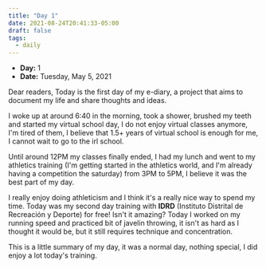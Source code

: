 ```yaml
---
title: "Day 1"
date: 2021-08-24T20:41:33-05:00
draft: false
tags:
  - daily
---
```


- **Day:** 1
- **Date:** Tuesday, May 5, 2021

Dear readers,
Today is the first day of my e-diary, a project that aims to document my life and share thoughts and ideas.

I woke up at around 6:40 in the morning, took a shower, brushed my teeth and started my virtual school day, I do not enjoy virtual classes anymore, I'm tired of them, I believe that 1.5+ years of virtual school is enough for me, I cannot wait to go to the irl school.

Until around 12PM my classes finally ended, I had my lunch and went to my athletics training (I'm getting started in the athletics world, and I'm already having a competition the saturday) from 3PM to 5PM, I believe it was the best part of my day.

I really enjoy doing athleticism and I think it's a really nice way to spend my time. Today was my second day training with **IDRD** (Instituto Distrital de Recreación y Deporte) for free! Isn't it amazing? Today I worked on my running speed and practiced bit of javelin throwing, it isn't as hard as I thought it would be, but it still requires technique and concentration.

This is a little summary of my day, it was a normal day, nothing special, I did enjoy a lot today's training.
